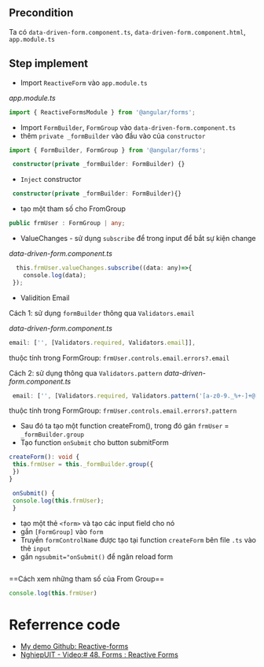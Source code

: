 ## Precondition
Ta có `data-driven-form.component.ts`, `data-driven-form.component.html`, `app.module.ts`

## Step implement 
- Import `ReactiveForm` vào `app.module.ts`

*app.module.ts*
````ts
import { ReactiveFormsModule } from '@angular/forms';
````

- Import  `FormBuilder`, `FormGroup` vào `data-driven-form.component.ts`
- thêm `private _formBuilder` vào đầu vào của `constructor`

````ts
import { FormBuilder, FormGroup } from '@angular/forms';

 constructor(private _formBuilder: FormBuilder) {}
````

- `Inject` constructor

````ts
 constructor(private _formBuilder: FormBuilder){}
````

- tạo một tham số cho FromGroup

````ts
public frmUser : FormGroup | any;
````
- ValueChanges - sử dụng `subscribe` để trong input để bắt sự kiện change

*data-driven-form.component.ts*
````ts
  this.frmUser.valueChanges.subscribe((data: any)=>{
    console.log(data);
 });
````

- Validition Email 

Cách 1: sử dụng  `formBuilder` thông qua `Validators.email`

*data-driven-form.component.ts*
````ts
email: ['', [Validators.required, Validators.email]],
````

thuộc tính trong FormGroup: `frmUser.controls.email.errors?.email`

Cách 2: sử dụng thông qua `Validators.pattern`
*data-driven-form.component.ts*
````ts
 email: ['', [Validators.required, Validators.pattern('[a-z0-9._%+-]+@[a-z0-9.-]+\.[a-z]{2,4}$')]],
````
thuộc tính trong FormGroup: `frmUser.controls.email.errors?.pattern`

- Sau đó ta tạo một function createFrom(), trong đó gán `frmUser` = `_formBuilder.group`
- Tạo function `onSubmit` cho button submitForm

````ts
createForm(): void {
 this.frmUser = this._formBuilder.group({
 })
}

 onSubmit() {
 console.log(this.frmUser);
 }
````

- tạo một thẻ `<form>` và tạo các input field cho nó
- gắn `[FormGroup]` vào `form`
- Truyền `formControlName` được tạo tại function `createForm` bên file `.ts` vào thẻ `input`
- gắn `ngsubmit="onSubmit()` để ngăn reload form

````html
````

==Cách xem những tham số của From Group==
````ts
console.log(this.frmUser)
````


# Referrence code
- [My demo Github: Reactive-forms](https://github.com/thxlong/Reactive-Forms/tree/master/reactive-form/src/app/data-driven-form)
- [NghiepUIT - Video:# 48. Forms : Reactive Forms](https://www.youtube.com/watch?v=ayhqLoK90J0&list=PLJ5qtRQovuENHYHqlQP5XT7zwbCA5Q5He&index=48&ab_channel=nghiepuit)